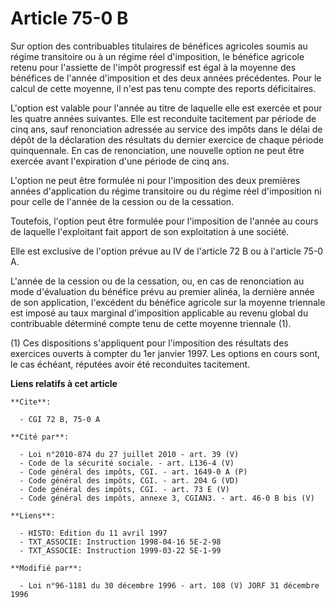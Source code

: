 # Article 75-0 B

Sur option des contribuables titulaires de bénéfices agricoles soumis au régime transitoire ou à un régime réel d'imposition,
le bénéfice agricole retenu pour l'assiette de l'impôt progressif est égal à la moyenne des bénéfices de l'année d'imposition
et des deux années précédentes. Pour le calcul de cette moyenne, il n'est pas tenu compte des reports déficitaires.

L'option est valable pour l'année au titre de laquelle elle est exercée et pour les quatre années suivantes. Elle est
reconduite tacitement par période de cinq ans, sauf renonciation adressée au service des impôts dans le délai de dépôt de la
déclaration des résultats du dernier exercice de chaque période quinquennale. En cas de renonciation, une nouvelle option ne
peut être exercée avant l'expiration d'une période de cinq ans.

L'option ne peut être formulée ni pour l'imposition des deux premières années d'application du régime transitoire ou du
régime réel d'imposition ni pour celle de l'année de la cession ou de la cessation.

Toutefois, l'option peut être formulée pour l'imposition de l'année au cours de laquelle l'exploitant fait apport de son
exploitation à une société.

Elle est exclusive de l'option prévue au IV de l'article 72 B ou à l'article 75-0 A.

L'année de la cession ou de la cessation, ou, en cas de renonciation au mode d'évaluation du bénéfice prévu au premier
alinéa, la dernière année de son application, l'excédent du bénéfice agricole sur la moyenne triennale est imposé au taux
marginal d'imposition applicable au revenu global du contribuable déterminé compte tenu de cette moyenne triennale (1).

(1) Ces dispositions s'appliquent pour l'imposition des résultats des exercices ouverts à compter du 1er janvier 1997. Les
options en cours sont, le cas échéant, réputées avoir été reconduites tacitement.

**Liens relatifs à cet article**

	**Cite**:

	  - CGI 72 B, 75-0 A

	**Cité par**:

	  - Loi n°2010-874 du 27 juillet 2010 - art. 39 (V)
	  - Code de la sécurité sociale. - art. L136-4 (V)
	  - Code général des impôts, CGI. - art. 1649-0 A (P)
	  - Code général des impôts, CGI. - art. 204 G (VD)
	  - Code général des impôts, CGI. - art. 73 E (V)
	  - Code général des impôts, annexe 3, CGIAN3. - art. 46-0 B bis (V)

	**Liens**:

	  - HISTO: Edition du 11 avril 1997
	  - TXT_ASSOCIE: Instruction 1998-04-16 5E-2-98
	  - TXT_ASSOCIE: Instruction 1999-03-22 5E-1-99

	**Modifié par**:

	  - Loi n°96-1181 du 30 décembre 1996 - art. 108 (V) JORF 31 décembre 1996
